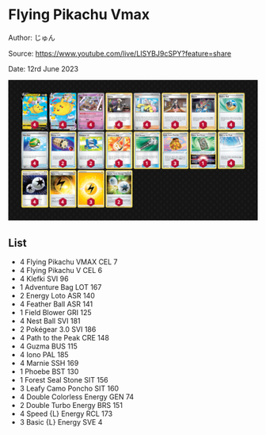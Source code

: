 # Flying Pikachu Vmax

Author: じゅん

Source: <https://www.youtube.com/live/LISYBJ9cSPY?feature=share>

Date: 12rd June 2023

![decklist](../../images/PAL/Flying%20Pikachu%20Vmax/1-%20Flying%20Pikachu%20Vmax.png)

## List

* 4 Flying Pikachu VMAX CEL 7
* 4 Flying Pikachu V CEL 6
* 4 Klefki SVI 96
* 1 Adventure Bag LOT 167
* 2 Energy Loto ASR 140
* 4 Feather Ball ASR 141
* 1 Field Blower GRI 125
* 4 Nest Ball SVI 181
* 2 Pokégear 3.0 SVI 186
* 4 Path to the Peak CRE 148
* 4 Guzma BUS 115
* 4 Iono PAL 185
* 4 Marnie SSH 169
* 1 Phoebe BST 130
* 1 Forest Seal Stone SIT 156
* 3 Leafy Camo Poncho SIT 160
* 4 Double Colorless Energy GEN 74
* 2 Double Turbo Energy BRS 151
* 4 Speed {L} Energy RCL 173
* 3 Basic {L} Energy SVE 4
